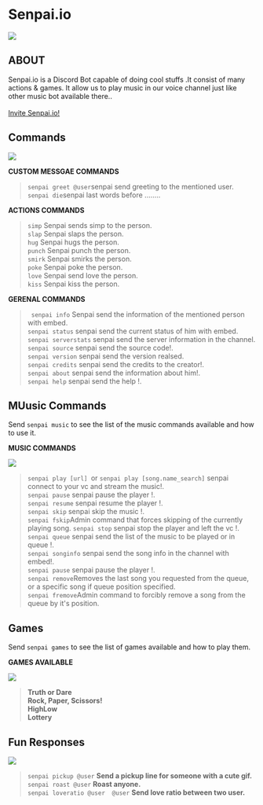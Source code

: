 # Senpai.io

<img align='center' src="https://occ-0-92-1722.1.nflxso.net/dnm/api/v6/9pS1daC2n6UGc3dUogvWIPMR_OU/AAAABR5Bs1T-nF6YTTu_60RbRq5A2IksjUOmLRnBFkA4DZ0QGnptpwant8MOmqH1A8MsCLaVcrHRwIPxI2dEyRI4sJ4kHBVFUN3wEfgTeT705k3eb3RG.jpg?r=b96">

<h2>ABOUT</h2>
Senpai.io  is a Discord Bot capable of doing cool stuffs .It consist of many actions & games. It allow us to play music in our voice channel just like other music bot available there..</br>
</br>
<a href="https://discord.com/api/oauth2/authorize?client_id=888414036662833164&permissions=536807996663&scope=bot%20applications.commands">Invite Senpai.io!</a>

<h2>Commands</h2>
<img align='center' src="https://c.tenor.com/mVR0eFYWmCkAAAAM/ayarn-niks-server.gif">


__CUSTOM MESSGAE COMMANDS__

>`senpai greet @user`senpai send greeting to the mentioned user.</br>
>`senpai die`senpai last words before ........</br>


__ACTIONS COMMANDS__


> `simp` Senpai sends simp to the person. </br>
> `slap` Senpai slaps the person.</br>
> `hug` Senpai hugs the person.</br>
> `punch` Senpai punch the person.</br>
> `smirk` Senpai smirks the person.</br>
> `poke` Senpai poke the person.</br>
> `love` Senpai send love the person.</br>
> `kiss` Senpai kiss the person.</br>

__GERENAL COMMANDS__



> ` senpai info` Senpai send the information of the mentioned person with embed.</br>
> `senpai status` senpai send the current status of him with embed.</br>
> `senpai serverstats` senpai send the server information in the channel.</br>
> `senpai source` senpai send the source code!.</br>
> `senpai version` senpai send the version realsed.</br>
> `senpai credits` senpai send the credits to the creator!.</br>
> `senpai about` senpai send the information about him!.</br>
> `senpai help` senpai send the help !.</br>


<h2>MUusic Commands</h2>

Send `senpai music` to see the list of the music commands available and how to use it.

__MUSIC COMMANDS__

<img align='center' src="https://c.tenor.com/2jayfJl_7iEAAAAM/retro-boom-playing-vintage.gif">

> `senpai play [url] `or `senpai play [song.name_search]` senpai connect to your vc and stream the music!.</br>
> `senpai pause` senpai pause the player !.</br>
> `senpai resume` senpai resume the player !.</br>
> `senpai skip` senpai skip the music !.</br>
> `senpai fskip`Admin command that forces skipping of the currently playing song.
> `senpai stop` senpai stop the player and left the vc !.</br>
> `senpai queue` senpai send the list of the music to be played or in queue !.</br>
> `senpai songinfo` senpai send the song info in the channel with embed!.</br>
> `senpai pause` senpai pause the player !.</br>
> `senpai remove`Removes the last song you requested from the queue, or a specific song if queue position specified.</br>
> `senpai fremove`Admin command to forcibly remove a song from the queue by it's position.</br>



<h2>Games</h2>

Send `senpai games` to see the list of games available and how to play them.

__GAMES AVAILABLE__


<img align='center' src="https://c.tenor.com/wciT7jbJwNEAAAAj/anime-gaming.gif">

> **Truth or Dare**</br>
> **Rock, Paper, Scissors!**</br>
> **HighLow**</br>
> **Lottery**</br>



<h2>Fun Responses</h2>

<img align='center' src="https://c.tenor.com/N2_bZu36EQ8AAAAj/troll-face-swag.gif">

> `senpai pickup @user` **Send a pickup line for someone with a cute gif.**</br>
> `senpai roast @user` **Roast anyone.**</br>
> `senpai loveratio @user  @user` **Send love ratio between two user.**</br>

